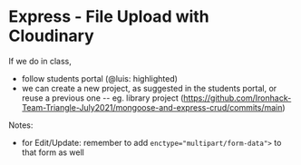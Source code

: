 


# Express - File Upload with Cloudinary


<!-- 

- @LT: we leave this as self-guided 

-->


If we do in class,

- follow students portal (@luis: highlighted)
- we can create a new project, as suggested in the students portal, or reuse a previous one
  -- eg. library project (https://github.com/Ironhack-Team-Triangle-July2021/mongoose-and-express-crud/commits/main)


Notes:
- for Edit/Update: remember to add `enctype="multipart/form-data">` to that form as well


